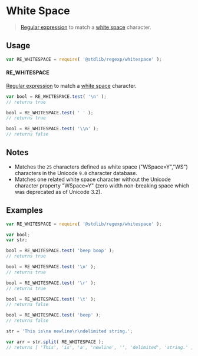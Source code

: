 # White Space

> [Regular expression][regexp] to match a [white space][whitespace] character.

<section class="usage">

## Usage

```javascript
var RE_WHITESPACE = require( '@stdlib/regexp/whitespace' );
```

#### RE_WHITESPACE

[Regular expression][regexp] to match a [white space][whitespace] character. 

```javascript
var bool = RE_WHITESPACE.test( '\n' );
// returns true

bool = RE_WHITESPACE.test( ' ' );
// returns true

bool = RE_WHITESPACE.test( '\\n' );
// returns false
```

</section>

<!-- /.usage -->

<section class="notes">

## Notes

-   Matches the `25` characters defined as white space ("WSpace=Y","WS") characters in the Unicode `9.0` character database.
-   Matches one related white space character without the Unicode character property "WSpace=Y" (zero width non-breaking space which was deprecated as of Unicode 3.2).

</section>

<!-- /.notes -->

<section class="examples">

## Examples

<!-- eslint no-undef: "error" -->

```javascript
var RE_WHITESPACE = require( '@stdlib/regexp/whitespace' );

var bool;
var str;

bool = RE_WHITESPACE.test( 'beep boop' );
// returns true

bool = RE_WHITESPACE.test( '\n' );
// returns true

bool = RE_WHITESPACE.test( '\r' );
// returns true

bool = RE_WHITESPACE.test( '\t' );
// returns false

bool = RE_WHITESPACE.test( 'beep' );
// returns false

str = 'This is\na newline\r\ndelimited string.';

var arr = str.split( RE_WHITESPACE );
// returns [ 'This', 'is', 'a', 'newline', '', 'delimited', 'string.' ]
```

</section>

<!-- /.examples -->

<section class="links">

[regexp]: https://developer.mozilla.org/en-US/docs/Web/JavaScript/Guide/Regular_Expressions

[whitespace]: https://en.wikipedia.org/wiki/Whitespace_character

</section>

<!-- /.links -->
